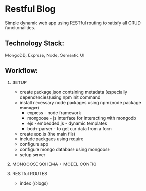# Restful Blog 

Simple dynamic web app using RESTful routing to satisfy all CRUD funcitonalities.


## Technology Stack:
MongoDB, Express, Node, Semantic UI

## Workflow:

1. SETUP
    * create package.json containing  metadata (especially dependencies)using npm init command
    * install necessary node packages using npm (node package manager)
        - express - node framework
        - mongoose - js interface for interacting with mongodb
        - ejs - embedded js - dynamic templates
        - body-parser - to get our data from a form
    * create app.js (the main file) 
    * include packgaes using require
    * configure app
    * configure mongo database using mongoose
    * setup server

2. MONGOOSE SCHEMA + MODEL CONFIG
3. RESTful ROUTES

    * index (/blogs)



